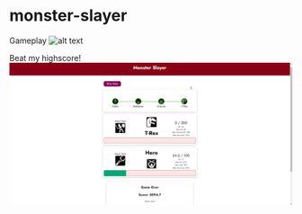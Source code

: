 # monster-slayer
Gameplay
![alt text](https://github.com/Jay-ArBrouillard/monster-slayer/blob/main/monster-slayer-demo.png)

Beat my highscore!
![alt text](https://github.com/Jay-ArBrouillard/monster-slayer/blob/main/hiscore.png)
